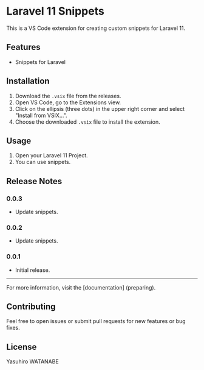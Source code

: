 # Laravel 11 Snippets

This is a VS Code extension for creating custom snippets for Laravel 11.

## Features

- Snippets for Laravel

## Installation

1. Download the `.vsix` file from the releases.
2. Open VS Code, go to the Extensions view.
3. Click on the ellipsis (three dots) in the upper right corner and select "Install from VSIX...".
4. Choose the downloaded `.vsix` file to install the extension.

## Usage

1. Open your Laravel 11 Project.
2. You can use snippets.

## Release Notes

### 0.0.3
- Update snippets.

### 0.0.2
- Update snippets.

### 0.0.1
- Initial release.

---

For more information, visit the [documentation] (preparing).

## Contributing

Feel free to open issues or submit pull requests for new features or bug fixes.

## License

Yasuhiro WATANABE
